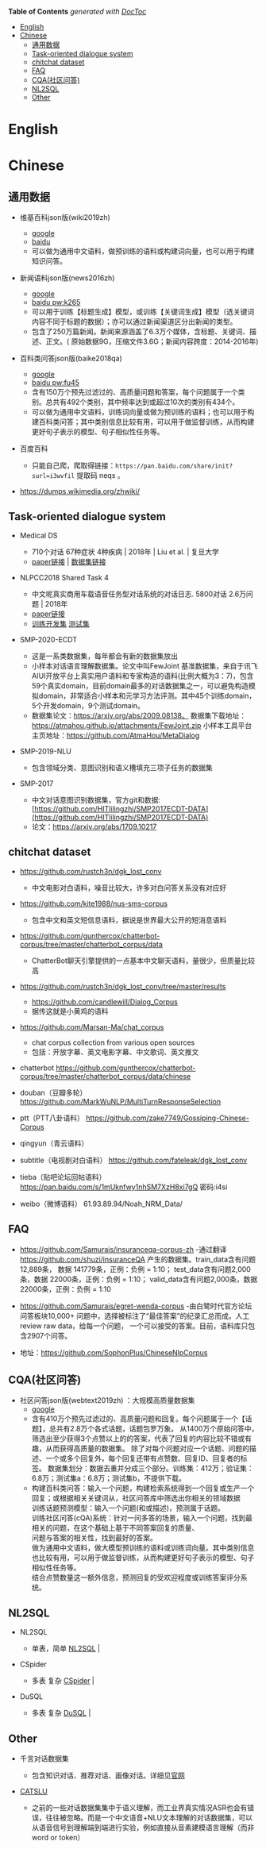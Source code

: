 <!-- START doctoc generated TOC please keep comment here to allow auto update -->
<!-- DON'T EDIT THIS SECTION, INSTEAD RE-RUN doctoc TO UPDATE -->
**Table of Contents**  *generated with [DocToc](https://github.com/thlorenz/doctoc)*

- [English](#english)
- [Chinese](#chinese)
  - [通用数据](#通用数据)
  - [Task-oriented dialogue system](#task-oriented-dialogue-system)
  - [chitchat dataset](#chitchat-dataset)
  - [FAQ](#faq)
  - [CQA(社区问答)](#cqa社区问答)
  - [NL2SQL](#nl2sql)
  - [Other](#other)

<!-- END doctoc generated TOC please keep comment here to allow auto update -->


# English


# Chinese

## 通用数据

- 维基百科json版(wiki2019zh) 
  - [google](https://drive.google.com/file/d/1EdHUZIDpgcBoSqbjlfNKJ3b1t0XIUjbt/view?usp=sharing)
  - [baidu](https://pan.baidu.com/s/1uPMlIY3vhusdnhAge318TA)
  - 可以做为通用中文语料，做预训练的语料或构建词向量，也可以用于构建知识问答。

- 新闻语料json版(news2016zh)
  - [google](https://drive.google.com/file/d/1TMKu1FpTr6kcjWXWlQHX7YJsMfhhcVKp/view?usp=sharing)
  - [baidu pw:k265](https://pan.baidu.com/s/1MLLM-CdM6BhJkj8D0u3atA)
  - 可以用于训练【标题生成】模型，或训练【关键词生成】模型（选关键词内容不同于标题的数据）；亦可以通过新闻渠道区分出新闻的类型。
  - 包含了250万篇新闻。新闻来源涵盖了6.3万个媒体，含标题、关键词、描述、正文。( 原始数据9G，压缩文件3.6G；新闻内容跨度：2014-2016年)

- 百科类问答json版(baike2018qa)
  - [google](https://drive.google.com/open?id=1_vgGQZpfSxN_Ng9iTAvE7hM3Z7NVwXP2)
  - [baidu pw:fu45](https://pan.baidu.com/s/12TCEwC_Q3He65HtPKN17cA)
  - 含有150万个预先过滤过的、高质量问题和答案，每个问题属于一个类别。总共有492个类别，其中频率达到或超过10次的类别有434个。
  - 可以做为通用中文语料，训练词向量或做为预训练的语料；也可以用于构建百科类问答；其中类别信息比较有用，可以用于做监督训练，从而构建更好句子表示的模型、句子相似性任务等。

- 百度百科
  - 只能自己爬，爬取得链接：`https://pan.baidu.com/share/init?surl=i3wvfil` 提取码 neqs 。 

- https://dumps.wikimedia.org/zhwiki/

## Task-oriented dialogue system

- Medical DS
  - 710个对话 67种症状 4种疾病 | 2018年   | Liu et al. | 复旦大学
  - [paper链接](http://www.sdspeople.fudan.edu.cn/zywei/paper/liu-acl2018.pdf) | [数据集链接](http://www.sdspeople.fudan.edu.cn/zywei/data/acl2018-mds.zip)

- NLPCC2018 Shared Task 4
  - 中文呢真实商用车载语音任务型对话系统的对话日志.  5800对话 2.6万问题 | 2018年
  - [paper链接](http://tcci.ccf.org.cn/conference/2018/papers/EV33.pdf) 
  - [训练开发集](http://tcci.ccf.org.cn/conference/2018/dldoc/trainingdata04.zip) [测试集](http://tcci.ccf.org.cn/conference/2018/dldoc/tasktestdata04.zip)
  
- SMP-2020-ECDT
  - 这是一系类数据集，每年都会有新的数据集放出
  - 小样本对话语言理解数据集。论文中叫FewJoint 基准数据集，来自于讯飞AIUI开放平台上真实用户语料和专家构造的语料(比例大概为3：7)，包含59个真实domain，目前domain最多的对话数据集之一，可以避免构造模拟domain，非常适合小样本和元学习方法评测。其中45个训练domain，5个开发domain，9个测试domain。
  - 数据集论文：https://arxiv.org/abs/2009.08138。
  数据集下载地址：https://atmahou.github.io/attachments/FewJoint.zip
  小样本工具平台主页地址：https://github.com/AtmaHou/MetaDialog

- SMP-2019-NLU
  - 包含领域分类、意图识别和语义槽填充三项子任务的数据集
  
- SMP-2017
  - 中文对话意图识别数据集，官方git和数据: [https://github.com/HITlilingzhi/SMP2017ECDT-DATA](https://github.com/HITlilingzhi/SMP2017ECDT-DATA)
  - 论文：[https://arxiv.org/abs/1709.10217  ](https://arxiv.org/abs/1709.10217)
  

  

## chitchat dataset

- https://github.com/rustch3n/dgk_lost_conv 
  - 中文电影对白语料，噪音比较大，许多对白问答关系没有对应好

- https://github.com/kite1988/nus-sms-corpus 
  - 包含中文和英文短信息语料，据说是世界最大公开的短消息语料

- https://github.com/gunthercox/chatterbot-corpus/tree/master/chatterbot_corpus/data 
  - ChatterBot聊天引擎提供的一点基本中文聊天语料，量很少，但质量比较高

- https://github.com/rustch3n/dgk_lost_conv/tree/master/results 
  - https://github.com/candlewill/Dialog_Corpus
  - 据传这就是小黄鸡的语料

- https://github.com/Marsan-Ma/chat_corpus 
  - chat corpus collection from various open sources
  - 包括：开放字幕、英文电影字幕、中文歌词、英文推文

- chatterbot https://github.com/gunthercox/chatterbot-corpus/tree/master/chatterbot_corpus/data/chinese

- douban（豆瓣多轮） https://github.com/MarkWuNLP/MultiTurnResponseSelection 

- ptt（PTT八卦语料） https://github.com/zake7749/Gossiping-Chinese-Corpus 

- qingyun（青云语料） 

- subtitle（电视剧对白语料）  https://github.com/fateleak/dgk_lost_conv 

- tieba（贴吧论坛回帖语料）  https://pan.baidu.com/s/1mUknfwy1nhSM7XzH8xi7gQ 密码:i4si 

- weibo（微博语料）  61.93.89.94/Noah_NRM_Data/   


## FAQ

- https://github.com/Samurais/insuranceqa-corpus-zh 
  -通过翻译  https://github.com/shuzi/insuranceQA 产生的数据集。train_data含有问题12,889条，
  数据 141779条，正例：负例 = 1:10； test_data含有问题2,000条，数据 22000条，正例：负例 = 1:10；
  valid_data含有问题2,000条，数据 22000条，正例：负例 = 1:10
  
- https://github.com/Samurais/egret-wenda-corpus 
  -由白鹭时代官方论坛问答板块10,000+ 问题中，选择被标注了“最佳答案”的纪录汇总而成。人工review raw data，给每一个问题，
  一个可以接受的答案。目前，语料库只包含2907个问答。 

- 地址：https://github.com/SophonPlus/ChineseNlpCorpus

## CQA(社区问答)

- 社区问答json版(webtext2019zh) ：大规模高质量数据集
  - [google](https://drive.google.com/open?id=1u2yW_XohbYL2YAK6Bzc5XrngHstQTf0v)
  - 含有410万个预先过滤过的、高质量问题和回复。每个问题属于一个【话题】，总共有2.8万个各式话题，话题包罗万象。
    从1400万个原始问答中，筛选出至少获得3个点赞以上的的答案，代表了回复的内容比较不错或有趣，从而获得高质量的数据集。
    除了对每个问题对应一个话题、问题的描述、一个或多个回复外，每个回复还带有点赞数、回复ID、回复者的标签。
    数据集划分：数据去重并分成三个部分。训练集：412万；验证集：6.8万；测试集a：6.8万；测试集b，不提供下载。
  - 构建百科类问答：输入一个问题，构建检索系统得到一个回复或生产一个回复；或根据相关关键词从，社区问答库中筛选出你相关的领域数据  
    训练话题预测模型：输入一个问题(和或描述)，预测属于话题。  
    训练社区问答(cQA)系统：针对一问多答的场景，输入一个问题，找到最相关的问题，在这个基础上基于不同答案回复的质量、  
    问题与答案的相关性，找到最好的答案。  
    做为通用中文语料，做大模型预训练的语料或训练词向量。其中类别信息也比较有用，可以用于做监督训练，从而构建更好句子表示的模型、句子相似性任务等。  
    结合点赞数量这一额外信息，预测回复的受欢迎程度或训练答案评分系统。  

## NL2SQL

- NL2SQL 
  - 单表，简单 [NL2SQL](https://arxiv.org/abs/2006.06434)                   |
  
- CSpider 
  - 多表 复杂 [CSpider](https://arxiv.org/abs/1909.13293)                  |
  
- DuSQL  
  - 多表 复杂 [DuSQL](https://www.aclweb.org/anthology/2020.emnlp-main.562.pdf) |



## Other

- 千言对话数据集
  - 包含知识对话、推荐对话、画像对话。详细见[官网](https://aistudio.baidu.com/aistudio/competition/detail/48/?isFromLUGE=TRUE)
  
- [CATSLU](https://dl.acm.org/doi/10.1145/3340555.3356098)
  - 之前的一些对话数据集集中于语义理解，而工业界真实情况ASR也会有错误，往往被忽略。而是一个中文语音+NLU文本理解的对话数据集，可以从语音信号到理解端到端进行实验，例如直接从音素建模语言理解（而非word or token）